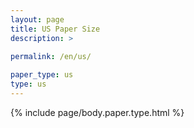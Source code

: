 ```yaml
---
layout: page
title: US Paper Size
description: >
 
permalink: /en/us/

paper_type: us
type: us
---
```

{% include page/body.paper.type.html %}
